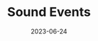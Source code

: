 ---
title: Sound Events
description: In this tutorial, learn about how to provide input to the Micro:Bit via its microphone and use sound event blocks to trigger code.
authors: Jon Stapleton
date: 2023-06-24
type: block
tags: input, events, sound, microphone
video: sound-events
---